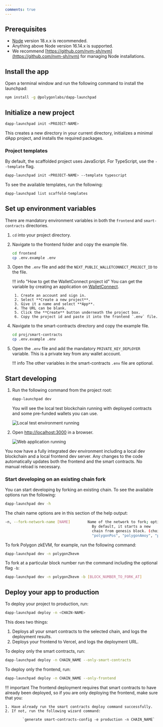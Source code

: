 ```yaml
---
comments: true
---
```


## Prerequisites

- [Node](https://nodejs.org/en/download) version 18.x.x is recommended.
- Anything above Node version 16.14.x is supported.
- We recommend [https://github.com/nvm-sh/nvm](https://github.com/nvm-sh/nvm) for managing Node installations.

## Install the app

Open a terminal window and run the following command to install the launchpad:

```sh
npm install -g @polygonlabs/dapp-launchpad
```

## Initialize a new project

```sh
dapp-launchpad init <PROJECT-NAME>
```

This creates a new directory in your current directory, initializes a minimal dApp project, and installs the required packages.

### Project templates

By default, the scaffolded project uses JavaScript. For TypeScript, use the `--template` flag.

```sh
dapp-launchpad init <PROJECT-NAME> --template typescript
```

To see the available templates, run the following:

```sh
dapp-launchpad list scaffold-templates
```

## Set up environment variables

There are mandatory environment variables in both the `frontend` and `smart-contracts` directories. 

1. `cd` into your project directory.

2. Navigate to the frontend folder and copy the example file.

    ```sh
    cd frontend
    cp .env.example .env
    ```

3. Open the `.env` file and add the `NEXT_PUBLIC_WALLETCONNECT_PROJECT_ID` to the file. 

    !!! info "How to get the WalletConnect project id"
        You can get the variable by creating an application on [WalletConnect](https://cloud.walletconnect.com/). 
        
        1. Create an account and sign in.
        2. Select **Create a new project**.
        3. Give it a name and select **App**. 
        4. The URL can be blank. 
        5. Click the **Create** button underneath the project box.
        6. Copy the project id and paste it into the frontend `.env` file.

4. Navigate to the smart-contracts directory and copy the example file.

    ```sh
    cd proj/smart-contracts
    cp .env.example .env
    ```

5. Open the `.env` file and add the mandatory `PRIVATE_KEY_DEPLOYER` variable. This is a private key from any wallet account. 

    !!! info
        The other variables in the smart-contracts `.env` file are optional.

## Start developing

1. Run the following command from the project root:

    ```sh
    dapp-launchpad dev
    ```

    You will see the local test blockchain running with deployed contracts and some pre-funded wallets you can use.

    ![Local test environment running](../../../img/tools/launchpad/running-example.png)

2. Open [http://localhost:3000](http://localhost:3000) in a browser.

    ![Web application running](../../../img/tools/launchpad/dev-startup.png)

You now have a fully integrated dev environment including a local dev blockchain and a local frontend dev server. Any changes to the code automatically updates both the frontend and the smart contracts. No manual reload is necessary.

### Start developing on an existing chain fork

You can start developing by forking an existing chain. To see the available options run the following:

```sh
dapp-launchpad dev -h
```

The chain name options are in this section of the help output:

```sh
-n, --fork-network-name [NAME]        Name of the network to fork; optional. 
                                        By default, it starts a new
                                        chain from genesis block. (choices: "ethereum", "goerli",
                                        "polygonPos", "polygonAmoy", "polygonZkevm", "polygonZkevmTestnet")
```

To fork Polygon zkEVM, for example, run the following command:

```sh
dapp-launchpad dev -n polygonZkevm
```

To fork at a particular block number run the command including the optional flag `-b`:

```sh
dapp-launchpad dev -n polygonZkevm -b [BLOCK_NUMBER_TO_FORK_AT]
```

## Deploy your app to production

To deploy your project to production, run:

```sh
dapp-launchpad deploy -n <CHAIN-NAME>
```

This does two things:

1. Deploys all your smart contracts to the selected chain, and logs the deployment results.
2. Deploys your frontend to Vercel, and logs the deployment URL.

To deploy only the smart contracts, run:

```sh
dapp-launchpad deploy -n CHAIN_NAME --only-smart-contracts
```

To deploy only the frontend, run:

```sh
dapp-launchpad deploy -n CHAIN_NAME --only-frontend
```

!!! important
    The frontend deployment requires that smart contracts to have already been deployed, so if you are only deploying the frontend, make sure that you:

    1. Have already run the smart contracts deploy command successfully.
    2. If not, run the following wizard command:
    
            `generate smart-contracts-config -e production -n CHAIN_NAME`